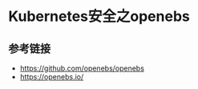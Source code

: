 # Kubernetes安全之openebs



## 





## 参考链接

* https://github.com/openebs/openebs
* https://openebs.io/